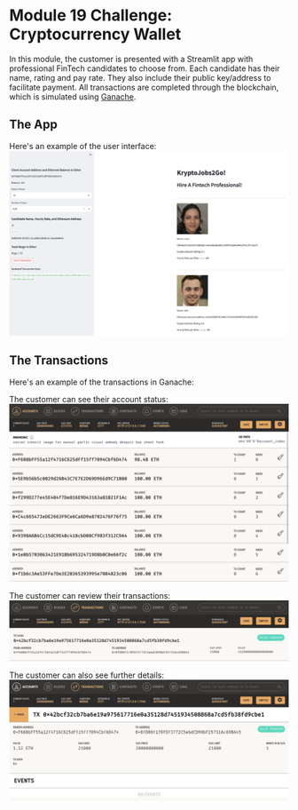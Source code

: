 # Module 19 Challenge: Cryptocurrency Wallet

In this module, the customer is presented with a Streamlit app with professional FinTech candidates to choose from. Each candidate has their name, rating and pay rate. They also include their public key/address to facilitate payment. All transactions are completed through the blockchain, which is simulated using [Ganache](https://trufflesuite.com/ganache/).

## The App
Here's an example of the user interface:    
![How it looks](Images/streamlit_app.png)

## The Transactions
Here's an example of the transactions in Ganache:

The customer can see their account status:    
![Account Status in Ganache](Images/ganache_acct_status.png)

The customer can review their transactions:    
![Sender Tx in Ganache](Images/ganache_tx_sender.png)

The customer can also see further details:
![Recipient Tx in Ganache](Images/ganache_tx_recipient.png)
